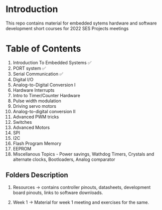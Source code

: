# Introduction

This repo contains material for embedded sytems hardware and software development short courses for 2022 SES Projects meetings

# Table of Contents
1. Introduction To Embedded Systems :white_check_mark:
2. PORT system :white_check_mark:
3. Serial Communication :white_check_mark:
4. Digital I/O
5. Analog-to-Digital Conversion I
6. Hardware Interrupts
7. Intro to Timer/Counter Hardware
8. Pulse width modulation
9. Driving servo motors
10. Analog-to-digital conversion II
11. Advanced PWM tricks
12. Switches
13. Advanced Motors
14. SPI
15. I2C
16. Flash Program Memory
17. EEPROM
18. Miscellanous Topics - Power savings, Wathdog Timers, Crystals and alternate clocks, Bootloaders, Analog comparator


## Folders Description
1. Resources -> contains controller pinouts, datasheets, development board pinouts, links to software downloads.

2. Week 1 -> Material for week 1 meeting and exercises for the same.
